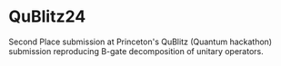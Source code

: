 # QuBlitz24
Second Place submission at Princeton's QuBlitz (Quantum hackathon) submission reproducing B-gate decomposition of unitary operators. 
